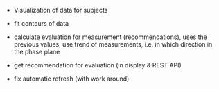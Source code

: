 - Visualization of data for subjects
- fit contours of data

- calculate evaluation for measurement (recommendations), uses the previous values; use trend of measurements, i.e. in which direction in the phase plane
- get recommendation for evaluation (in display & REST API)

- fix automatic refresh (with work around)


